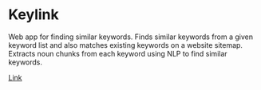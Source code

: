 # Keylink

Web app for finding similar keywords. Finds similar keywords from a given keyword list and also matches existing keywords on a website sitemap. Extracts noun chunks from each keyword using NLP to find similar keywords.

[Link](https://keylink-app.vercel.app/)